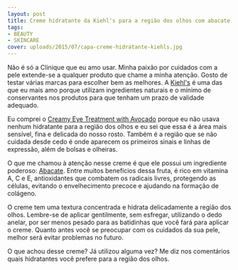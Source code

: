 ```yaml
---
layout: post
title: Creme hidratante da Kiehl's para a região dos olhos com abacate
tags:
- BEAUTY
- SKINCARE
cover: uploads/2015/07/capa-creme-hidratante-kiehls.jpg
---
```


Não é só a Clinique que eu amo usar. Minha paixão por cuidados com a pele extende-se a qualquer produto que chame a minha atenção. Gosto de testar várias marcas para escolher bem as melhores. A <a href="http://www.kiehls.com.br/">Kiehl's</a> é uma das que eu mais amo porque utilizam ingredientes naturais e o mínimo de conservantes nos produtos para que tenham um prazo de validade adequado.

Eu comprei o <a href="http://www.kiehls.com.br/cuidados-com-o-rosto/por-necessidade/hidratar-a-pele/creamy-eye-treatment-with-avocado">Creamy Eye Treatment with Avocado</a> porque eu não usava nenhum hidratante para a região dos olhos e eu sei que essa é a área mais sensível, fina e delicada do nosso rosto. Também é a região que se não cuidada desde cedo é onde aparecem os primeiros sinais e linhas de expressão, além de bolsas e olheiras.

O que me chamou à atenção nesse creme é que ele possui um ingrediente poderoso: <a href="http://www.saudedica.com.br/os-10-beneficios-do-abacate-para-saude/">Abacate</a>. Entre muitos benefícios dessa fruta, é rico em vitamina A, C e E, antioxidantes que combatem os radicais livres, protegendo as células, evitando o envelhecimento precoce e ajudando na formação de colágeno.

O creme tem uma textura concentrada e hidrata delicadamente a região dos olhos. Lembre-se de aplicar gentilmente, sem esfregar, utilizando o dedo anelar, por ser menos pesado para as batidinhas que você fará para aplicar o creme. Quanto antes você se preocupar com os cuidados da sua pele, melhor será evitar problemas no futuro.

O que achou desse creme? Já utilizou alguma vez? Me diz nos comentários quais hidratantes você prefere para a região dos olhos.
